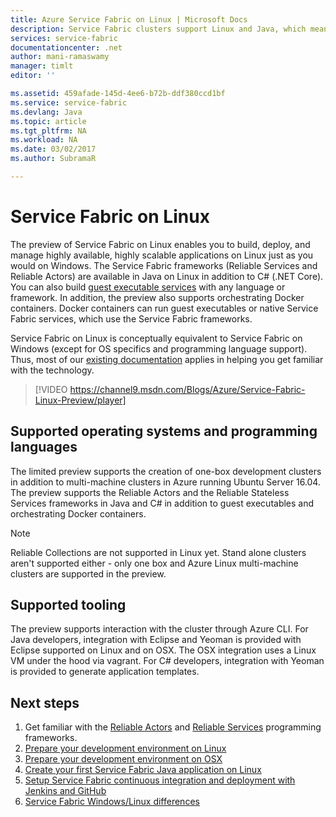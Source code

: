 ```yaml
---
title: Azure Service Fabric on Linux | Microsoft Docs
description: Service Fabric clusters support Linux and Java, which means you'll be able to deploy and host Service Fabric applications written in Java and C# on Linux.
services: service-fabric
documentationcenter: .net
author: mani-ramaswamy
manager: timlt
editor: ''

ms.assetid: 459afade-145d-4ee6-b72b-ddf380ccd1bf
ms.service: service-fabric
ms.devlang: Java
ms.topic: article
ms.tgt_pltfrm: NA
ms.workload: NA
ms.date: 03/02/2017
ms.author: SubramaR

---
```

# Service Fabric on Linux
The preview of Service Fabric on Linux enables you to build, deploy, and manage highly available, highly scalable applications on Linux just as you would on Windows. The Service Fabric frameworks (Reliable Services and Reliable Actors) are available in Java on Linux in addition to C# (.NET Core).  You can also build [guest executable services](service-fabric-deploy-existing-app.md) with any language or framework. In addition, the preview also supports orchestrating Docker containers. Docker containers can run guest executables or native Service Fabric services, which use the Service Fabric frameworks.

Service Fabric on Linux is conceptually equivalent to Service Fabric on Windows (except for OS specifics and programming language support). Thus, most of our [existing documentation](http://aka.ms/servicefabricdocs) applies in helping you get familiar with the technology.

> [!VIDEO https://channel9.msdn.com/Blogs/Azure/Service-Fabric-Linux-Preview/player]
>
>

## Supported operating systems and programming languages
The limited preview supports the creation of one-box development clusters in addition to multi-machine clusters in Azure running Ubuntu Server 16.04. The preview supports the Reliable Actors and the Reliable Stateless Services frameworks in Java and C# in addition to guest executables and orchestrating Docker containers.  

> [!NOTE]
> Reliable Collections are not supported in Linux yet. Stand alone clusters aren't supported either - only one box and Azure Linux multi-machine clusters are supported in the preview.
>
>


## Supported tooling
The preview supports interaction with the cluster through Azure CLI. For Java developers, integration with Eclipse and Yeoman is provided with Eclipse supported on Linux and on OSX. The OSX integration uses a Linux VM under the hood via vagrant. For C# developers, integration with Yeoman is provided to generate application templates.

## Next steps
1. Get familiar with the [Reliable Actors](service-fabric-reliable-actors-introduction.md) and [Reliable Services](service-fabric-reliable-services-introduction.md) programming frameworks.
2. [Prepare your development environment on Linux](service-fabric-get-started-linux.md)
3. [Prepare your development environment on OSX](service-fabric-get-started-mac.md)
4. [Create your first Service Fabric Java application on Linux](service-fabric-create-your-first-linux-application-with-java.md)
5. [Setup Service Fabric continuous integration and deployment with Jenkins and GitHub](service-fabric-cicd-your-linux-java-application-with-jenkins.md)
6. [Service Fabric Windows/Linux differences](service-fabric-linux-windows-differences.md)
